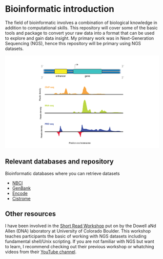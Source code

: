 # Bioinformatic introduction
The field of bioinformatic involves a combination of biological knowledge in addition to computational skills. This repository will cover some of the basic tools and package to convert your raw data into a format that can be used to explore and gain data insight. My primary work was in Next-Generation Sequencing (NGS), hence this repository will be primary using NGS datasets.

![Next-generation sequencing illustration](NGS.png)

## Relevant databases and repository
Bioinformatic databases where you can retrieve datasets
* [NBCI](https://www.ncbi.nlm.nih.gov/)
* [GenBank](https://www.ncbi.nlm.nih.gov/genbank/)
* [Encode](https://www.encodeproject.org/)
* [Cistrome](http://cistrome.org/)

## Other resources
I have been involved in the [Short Read Workshop](https://biodatasci.colorado.edu/shortread/) put on by the Dowell aNd Allen (DNA) laboratory at University of Colorado Boulder. This workshop teaches participants the basic of working with NGS datasets including fundamental shell/Unix scripting. If you are not familiar with NGS but want to learn, I recommend checking out their previous workshop or whatching videos from their [YouTube channel](https://www.youtube.com/@dnalabshortreadsequencingw7972). 
